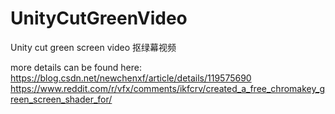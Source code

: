 # UnityCutGreenVideo
Unity cut green screen video 抠绿幕视频

more details can be found here: 
https://blog.csdn.net/newchenxf/article/details/119575690
https://www.reddit.com/r/vfx/comments/ikfcrv/created_a_free_chromakey_green_screen_shader_for/

